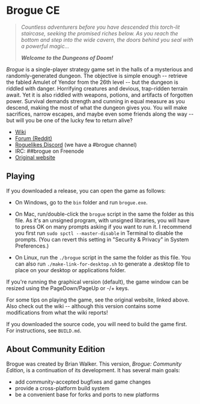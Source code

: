 Brogue CE
=========

> *Countless adventurers before you have descended this torch-lit staircase,
> seeking the promised riches below. As you reach the bottom and step into
> the wide cavern, the doors behind you seal with a powerful magic...*
>
> ***Welcome to the Dungeons of Doom!***

*Brogue* is a single-player strategy game set in the halls of a mysterious
and randomly-generated dungeon. The objective is simple enough -- retrieve the
fabled Amulet of Yendor from the 26th level -- but the dungeon is riddled with
danger. Horrifying creatures and devious, trap-ridden terrain await. Yet it is
also riddled with weapons, potions, and artifacts of forgotten power. Survival
demands strength and cunning in equal measure as you descend, making the most
of what the dungeon gives you. You will make sacrifices, narrow escapes,
and maybe even some friends along the way -- but will you be one of the
lucky few to return alive?

- [Wiki](https://brogue.fandom.com/wiki/Brogue_Wiki)
- [Forum (Reddit)](https://www.reddit.com/r/brogueforum/)
- [Roguelikes Discord](https://discord.gg/9pmFGKx) (we have a #brogue channel)
- IRC: ##brogue on Freenode
- [Original website](https://sites.google.com/site/broguegame/)


Playing
-------

If you downloaded a release, you can open the game as follows:

- On Windows, go to the `bin` folder and run `brogue.exe`.

- On Mac, run/double-click the `brogue` script in the same the folder as this
  file. As it's an unsigned program, with unsigned libraries, you will have
  to press OK on many prompts asking if you want to run it. I recommend you
  first run `sudo spctl --master-disable` in Terminal to disable the prompts.
  (You can revert this setting in "Security & Privacy" in System Preferences.)

- On Linux, run the `./brogue` script in the same the folder as this file. You
  can also run `./make-link-for-desktop.sh` to generate a .desktop file to
  place on your desktop or applications folder.

If you're running the graphical version (default), the game window can be
resized using the PageDown/PageUp or -/+ keys.

For some tips on playing the game, see the original website, linked above. Also
check out the wiki -- although this version contains some modifications from
what the wiki reports!

If you downloaded the source code, you will need to build the game first. For
instructions, see `BUILD.md`.


About Community Edition
-----------------------

Brogue was created by Brian Walker. This version, *Brogue: Community Edition*,
is a continuation of its development. It has several main goals:

- add community-accepted bugfixes and game changes
- provide a cross-platform build system
- be a convenient base for forks and ports to new platforms

